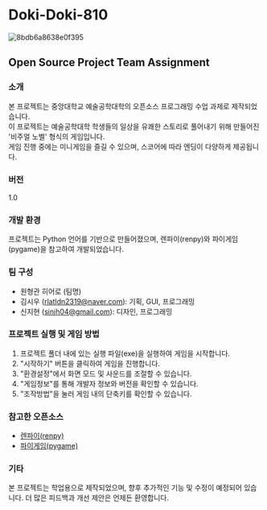 # Doki-Doki-810
![8bdb6a8638e0f395](https://github.com/SIWOOASSIGNMENT/Doki-Doki-810/assets/152365831/6d2f04d2-3b8f-4900-80c9-c1c18816921a)
## Open Source Project Team Assignment

### 소개
본 프로젝트는 중앙대학교 예술공학대학의 오픈소스 프로그래밍 수업 과제로 제작되었습니다.<br>
이 프로젝트는 예술공학대학 학생들의 일상을 유쾌한 스토리로 풀어내기 위해 만들어진 '비주얼 노벨' 형식의 게임입니다.<br>
게임 진행 중에는 미니게임을 즐길 수 있으며, 스코어에 따라 엔딩이 다양하게 제공됩니다.

### 버전
1.0

### 개발 환경
프로젝트는 Python 언어를 기반으로 만들어졌으며, 렌파이(renpy)와 파이게임(pygame)을 참고하여 개발되었습니다.

### 팀 구성
- 원형관 히어로 (팀명)
- 김시우 (rlatldn2319@naver.com): 기획, GUI, 프로그래밍
- 신지현 (sinjh04@gmail.com): 디자인, 프로그래밍

### 프로젝트 실행 및 게임 방법
1. 프로젝트 폴더 내에 있는 실행 파일(exe)을 실행하여 게임을 시작합니다.
2. "시작하기" 버튼을 클릭하여 게임을 진행합니다.
3. "환경설정"에서 화면 모드 및 사운드를 조절할 수 있습니다.
4. "게임정보"를 통해 개발자 정보와 버전을 확인할 수 있습니다.
5. "조작방법"을 눌러 게임 내의 단축키를 확인할 수 있습니다.


### 참고한 오픈소스
- [렌파이(renpy)](https://github.com/renpy/renpy)
- [파이게임(pygame)](https://github.com/pygame)

### 기타
본 프로젝트는 학업용으로 제작되었으며, 향후 추가적인 기능 및 수정이 예정되어 있습니다. 더 많은 피드백과 개선 제안은 언제든 환영합니다.

